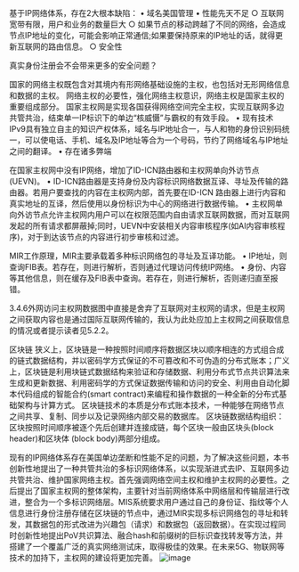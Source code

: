 基于IP网络体系，存在2大根本缺陷：
	• 域名美国管理
	• 性能先天不足
		○ 互联网宽带有限，用户和业务的数量巨大
		○ 如果节点的移动跨越了不同的网络，会造成节点IP地址的变化，可能会影响正常通信;如果要保持原来的IP地址的话，就得更新互联网的路由信息。
		○ 安全性
		

真实身份注册会不会带来更多的安全问题？


国家的网络主权既包含对其境内有形网络基础设施的主权，也包括对无形网络信息和数据的主权。
网络主权的必要性，强化网络主权意识，网络主权是国家主权的重要组成部分。
国家主权网是实现各国获得网络空间完全主权，实现互联网多边共管共治，结束单一IP标识下的单边“核威慑”与霸权的有效手段。
	• 现有技术IPv9具有独立自主的知识产权体系，域名与IP地址合一，与人和物的身份识别码统一，可以使电话、手机、域名及IP地址等合为一个号码，节约了网络域名与IP地址之间的翻译。
	• 存在诸多弊端


在国家主权网中没有IP网络，增加了ID-ICN路由器和主权网单向外访节点(UEVN)。
	• ID-ICN路由器是支持身份及内容标识网络数据互译、寻址及传输的路由器。若用户要查找的内容在主权网内部，首先要在ID-ICN 路由器上进行内容和真实地址的互译，然后使用以身份标识为中心的网络进行数据传输。
	• 主权网单向外访节点允许主权网内用户可以在权限范围内自由请求互联网数据，而对互联网发起的所有请求都屏蔽掉;同时，UEVN中安装相关内容审核程序(如AI内容审核程序)，对于到达该节点的内容进行初步审核和过滤。

MIR工作原理，MIR主要承载着多种标识网络包的寻址及互译功能。
	• IP地址，则查询FIB表。若存在，则进行解析，否则通过代理访问传统IP网络。
	• 身份、内容等其他信息，则在缓存及FIB表中查询。若存在，则进行解析，否则递归直至报错。



3.4.6外网访问主权网数据图中直接是舍弃了互联网对主权网的请求，但是主权网之间获取内容也是通过国际互联网传输的，我认为此处应加上主权网之间获取信息的情况或者提示读者见5.2.2。




区块链
狭义上，区块链是一种按照时间顺序将数据区块以顺序相连的方式组合成的链式数据结构，并以密码学方式保证的不可篡改和不可伪造的分布式账本；广义上，区块链是利用块链式数据结构来验证和存储数据、利用分布式节点共识算法来生成和更新数据、利用密码学的方式保证数据传输和访问的安全、利用由自动化脚本代码组成的智能合约(smart contract)来编程和操作数据的一种全新的分布式基础架构与计算方式。
区块链技术的本质是分布式账本技术，一种能够在网络节点之间共享、复制、同步以及记录网络内部交易的数据库。
区块链数据结构组织：区块按照时间顺序被逐个先后创建并连接成链，每个区块一般由区块头(block header)和区块体 (block body)两部分组成。


现有的IP网络体系存在美国单边垄断和性能不足的问题，为了解决这些问题，本书创新性地提出了一种共管共治的多标识网络体系，以实现渐进式去IP、互联网多边共管共治、维护国家网络主权。首先强调网络空间主权和维护主权网的必要性。之后提出了国家主权网的整体架构，主要针对当前网络体系中网络层和传输层进行改进，整合为一个多标识网络层。MIS系统要求用户通过自己的身份证、指纹等个人信息进行身份注册存储在区块链的节点中，通过MIR实现多标识网络包的寻址和转发，其数据包的形式改进为兴趣包（请求）和数据包（返回数据）。在实现过程同时创新性地提出PoV共识算法、融合hash和前缀树的巨标识查找转发等方法，并搭建了一个覆盖广泛的真实网络测试床，取得极佳的效果。在未来5G、物联网等技术的加持下，主权网的建设将更加完善。
![image](https://user-images.githubusercontent.com/49645739/128494107-237c936b-61a5-4096-a25c-e60a1639e309.png)
